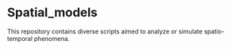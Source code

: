 # Spatial_models
This repository contains diverse scripts aimed to analyze or simulate spatio-temporal phenomena. 
